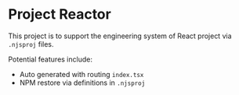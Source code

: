 # Project Reactor

This project is to support the engineering system of React project via `.njsproj` files.

Potential features include:

- Auto generated with routing `index.tsx`
- NPM restore via definitions in `.njsproj`

